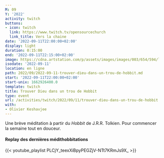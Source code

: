 ```yaml
---
M: 09
Y: '2022'
activity: twitch
buttons:
- icon: twitch
  link: https://www.twitch.tv/opensourcechurch
  link_title: Vers la chaine
date: '2022-09-11T22:00:00+02:00'
display: light
duration: 0:15:00
end: '2022-09-11T22:15:00+02:00'
image: https://cdna.artstation.com/p/assets/images/images/003/654/594/large/sam-robberechts-finalrender1.jpg
isodate: '2022-09-11'
location: en ligne
path: 2022/09/2022-09-11-trouver-dieu-dans-un-trou-de-hobbit.md
start: '2022-09-11T22:00:00+02:00'
start-unix: 1662926400.0
template: twitch
title: Trouver Dieu dans un trou de Hobbit
type: event
url: /activities/twitch/2022/09/11/trouver-dieu-dans-un-trou-de-hobbit
with:
- Olivier Keshavjee
---
```

Une brève méditation à partir du *Hobbit* de J.R.R. Tolkien. Pour commencer la semaine tout en douceur.



#### Replay des dernières médithobbitations

{{< youtube_playlist PLCjY_teexXiBpyPEGZjV-NTt7KRmJs9X_ >}}